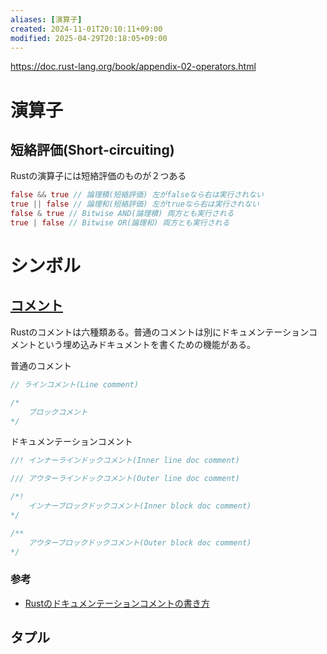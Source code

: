 ```yaml
---
aliases: [演算子]
created: 2024-11-01T20:10:11+09:00
modified: 2025-04-29T20:18:05+09:00
---
```


https://doc.rust-lang.org/book/appendix-02-operators.html

# 演算子

## 短絡評価(Short-circuiting)

Rustの演算子には短絡評価のものが２つある

```rust
false && true // 論理積(短絡評価) 左がfalseなら右は実行されない
true || false // 論理和(短絡評価) 左がtrueなら右は実行されない
false & true // Bitwise AND(論理積) 両方とも実行される
true | false // Bitwise OR(論理和) 両方とも実行される
```

# シンボル

## [コメント](https://doc.rust-lang.org/book/appendix-02-operators.html#appendix-b-operators-and-symbols:~:text=Table%20B%2D7%20shows%20symbols%20that%20create%20comments.)

Rustのコメントは六種類ある。普通のコメントは別にドキュメンテーションコメントという埋め込みドキュメントを書くための機能がある。

普通のコメント

```rust
// ラインコメント(Line comment)

/*
	ブロックコメント
*/
```

ドキュメンテーションコメント

```rust
//! インナーラインドックコメント(Inner line doc comment)

/// アウターラインドックコメント(Outer line doc comment)

/*!
	インナーブロックドックコメント(Inner block doc comment)
*/

/**
	アウターブロックドックコメント(Outer block doc comment)
*/
```

### 参考

- [Rustのドキュメンテーションコメントの書き方](https://zenn.dev/masaki_wk/articles/20230715-rust-doc-comment)

## タプル